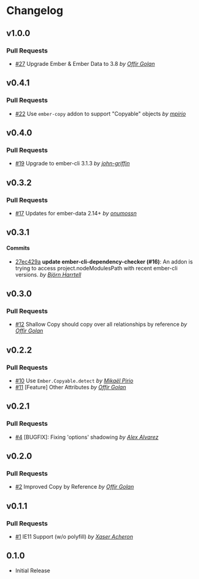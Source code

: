 # Changelog

## v1.0.0

### Pull Requests

- [#27](https://github.com/offirgolan/ember-data-copyable/pull/27) Upgrade Ember & Ember Data to 3.8 _by [Offir Golan](https://github.com/offirgolan)_

## v0.4.1

### Pull Requests

- [#22](https://github.com/offirgolan/ember-data-copyable/pull/22) Use `ember-copy` addon to support "Copyable" objects
  _by [mpirio](https://github.com/mpirio)_

## v0.4.0

### Pull Requests

- [#19](https://github.com/offirgolan/ember-data-copyable/pull/19) Upgrade to ember-cli 3.1.3
  _by [john-griffin](https://github.com/john-griffin)_

## v0.3.2

### Pull Requests

- [#17](https://github.com/offirgolan/ember-data-copyable/pull/17) Updates for ember-data 2.14+ _by [onumossn](https://github.com/onumossn)_

## v0.3.1

#### Commits

- [27ec429a](https://github.com/offirgolan/ember-data-copyable/commit/27ec429a3a83f5bc37c17ece7e2e5645157a9dc5) **update ember-cli-dependency-checker (#16)**: An addon is trying to access project.nodeModulesPath with recent ember-cli versions. _by [Björn Harrtell](https://github.com/bjornharrtell)_

## v0.3.0

### Pull Requests

- [#12](https://github.com/offirgolan/ember-data-copyable/pull/12) Shallow Copy should copy over all relationships by reference _by [Offir Golan](https://github.com/offirgolan)_

## v0.2.2

### Pull Requests

- [#10](https://github.com/offirgolan/ember-data-copyable/pull/10) Use `Ember.Copyable.detect` _by [Mikaël Pirio](https://github.com/mpirio)_
- [#11](https://github.com/offirgolan/ember-data-copyable/pull/11) [Feature] Other Attributes _by [Offir Golan](https://github.com/offirgolan)_

## v0.2.1

### Pull Requests

- [#4](https://github.com/offirgolan/ember-data-copyable/pull/4) [BUGFIX]: Fixing 'options' shadowing _by [Alex Alvarez](https://github.com/alexander-alvarez)_

## v0.2.0

### Pull Requests

- [#2](https://github.com/offirgolan/ember-data-copyable/pull/2) Improved Copy by Reference _by [Offir Golan](https://github.com/offirgolan)_

## v0.1.1

### Pull Requests

- [#1](https://github.com/offirgolan/ember-data-copyable/pull/1) IE11 Support (w/o polyfill) _by [Xaser Acheron](https://github.com/XaserAcheron)_

## 0.1.0

- Initial Release
